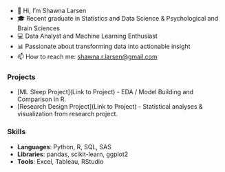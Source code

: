 - 👋 Hi, I’m Shawna Larsen
- 🎓 Recent graduate in Statistics and Data Science & Psychological and Brain Sciences
- 💻 Data Analyst and Machine Learning Enthusiast
- 📊 Passionate about transforming data into actionable insight
- 📫 How to reach me: shawna.r.larsen@gmail.com



### Projects
- [ML Sleep Project](Link to Project) - EDA / Model Building and Comparison in R.
- [Research Design Project](Link to Project) - Statistical analyses & visualization from research project.

### Skills
- **Languages**: Python, R, SQL, SAS
- **Libraries**: pandas, scikit-learn, ggplot2
- **Tools**: Excel, Tableau, RStudio
<!---
shawnalarsen/shawnalarsen is a ✨ special ✨ repository because its `README.md` (this file) appears on your GitHub profile.
You can click the Preview link to take a look at your changes.
--->

